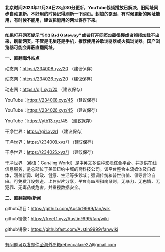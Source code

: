 **北京时间2023年11月24日23点30分更新，YouTube视频播放已解决，旧网址同步自动更新。不好用的时候记得刷新一下网页。封锁的原因，有时候更新的网址能用，有时候不能用，建议把能用的网址保存下来。**

***

**如果打开网页提示“502 Bad Gateway” 或者打开网页加载很慢或者视频加载不出来，刷新网页。不管是电脑还是手机，推荐使用谷歌浏览器或火狐浏览器。国产浏览器可能会屏蔽直翻网址。**

**一、直翻海外站点**

动态网：https://234008.xyz/20 （建议保存）

动态网：https://234026.xyz/20 （建议保存）

动态网：https://gj1.xyz/20 （建议保存）

YouTube：https://234008.xyz/45 （建议保存）

YouTube：https://234026.xyz/45 （建议保存）

YouTube：https://ytb13.xyz/45 （建议保存）

干净世界：https://gj1.xyz/1 （建议保存）

干净世界：https://234008.xyz/1 （建议保存）

干净世界：https://234026.xyz/1 （建议保存）

干净世界 （英语：GanJing World）是中英文多语种影视综合平台、并提供在线信息服务，是总部位于美国纽约中城的高科技公司。该平台整合主流媒体及自媒体，涵盖新闻、时政、健康、生活等多领域；强调传统和普世价值、倡导言论自由。可免费开设频道、上传影片分享，平台有四项指南原则，无暴力、无色情、无犯罪、无毒品或危害，并重视数据安全。

**二、直翻视频/新闻**

github项目：https://github.com/Austin9999/fan/wiki

github镜像：https://freek1.xyz/Austin9999/fan/wiki

github镜像：https://githubfast.com/Austin9999/fan/wiki


***


有问题可以发邮件至海外邮箱rebeccalane27@gmail.com

